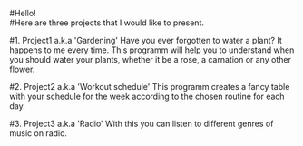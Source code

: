 #Hello!  
#Here are three projects that I would like to present.

#1. Project1 a.k.a 'Gardening'
Have you ever forgotten to water a plant? It happens to me every time.
This programm will help you to understand when you should water your plants, whether it be a rose, a carnation or any other flower.

#2. Project2 a.k.a 'Workout schedule'
This programm creates a fancy table with your schedule for the week according to the chosen routine for each day.

#3. Project3 a.k.a 'Radio'
With this you can listen to different genres of music on radio.
